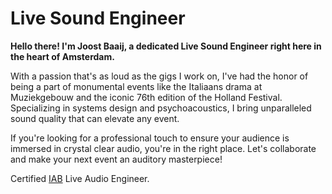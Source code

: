 ---
---
# Live Sound Engineer

**Hello there! I'm Joost Baaij, a dedicated Live Sound Engineer right here in the heart of Amsterdam.**

With a passion that's as loud as the gigs I work on, I've had the honor of being a part of monumental events like the Italiaans drama at Muziekgebouw and the iconic 76th edition of the Holland Festival. Specializing in systems design and psychoacoustics, I bring unparalleled sound quality that can elevate any event.

If you're looking for a professional touch to ensure your audience is immersed in crystal clear audio, you're in the right place. Let's collaborate and make your next event an auditory masterpiece!

Certified [IAB](https://iabopleidingen.nl/) Live Audio Engineer.